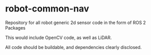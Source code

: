 # robot-common-nav

Repository for all robot generic 2d sensor code in the form of ROS 2 Packages

This would include OpenCV code, as well as LiDAR.

All code should be buildable, and dependencies clearly disclosed.
